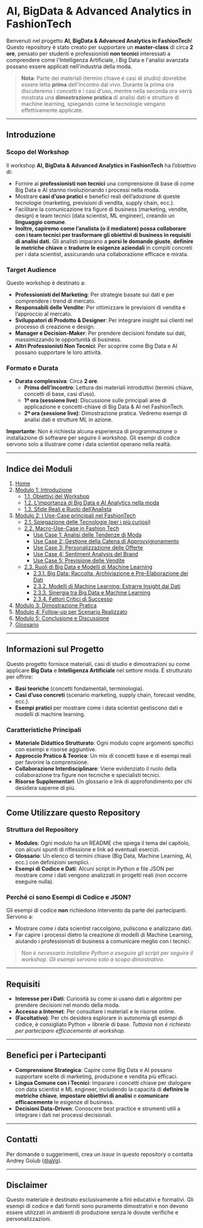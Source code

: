 # AI, BigData & Advanced Analytics in FashionTech

Benvenuti nel progetto **AI, BigData & Advanced Analytics in FashionTech**! Questo repository è stato creato per supportare un **master-class** di circa **2 ore**, pensato per studenti e professionisti **non tecnici** interessati a comprendere come l'Intelligenza Artificiale, i Big Data e l'analisi avanzata possano essere applicati nell'industria della moda.

> **Nota**: Parte dei materiali (termini chiave e casi di studio) dovrebbe essere letta **prima** dell'incontro dal vivo. Durante la prima ora discuteremo i concetti e i casi d'uso, mentre nella seconda ora verrà mostrata una **dimostrazione pratica** di analisi dati e strutture di machine learning, spiegando come le tecnologie vengano effettivamente applicate.

---

## Introduzione

### Scopo del Workshop
Il workshop **AI, BigData & Advanced Analytics in FashionTech** ha l’obiettivo di:
- Fornire ai **professionisti non tecnici** una comprensione di base di come Big Data e AI stanno rivoluzionando i processi nella moda.
- Mostrare **casi d’uso pratici** e benefici reali dell’adozione di queste tecnologie (marketing, previsioni di vendita, supply chain, ecc.).
- Facilitare la comunicazione tra figure di business (marketing, vendite, design) e team tecnici (data scientist, ML engineer), creando un **linguaggio comune**.
- **Inoltre, capiremo come l’analista (o il mediatore) possa collaborare con i team tecnici per trasformare gli obiettivi di business in requisiti di analisi dati.** Gli analisti imparano a **porsi le domande giuste**, **definire le metriche chiave** e **tradurre le esigenze aziendali** in compiti concreti per i data scientist, assicurando una collaborazione efficace e mirata.

### Target Audience
Questo workshop è destinato a:
- **Professionisti del Marketing**: Per strategie basate sui dati e per comprendere i trend di mercato.
- **Responsabili delle Vendite**: Per ottimizzare le previsioni di vendita e l’approccio al mercato.
- **Sviluppatori di Prodotto & Designer**: Per integrare insight sui clienti nel processo di creazione e design.
- **Manager e Decision-Maker**: Per prendere decisioni fondate sui dati, massimizzando le opportunità di business.
- **Altri Professionisti Non Tecnici**: Per scoprire come Big Data e AI possano supportare le loro attività.

### Formato e Durata
- **Durata complessiva**: Circa **2 ore**.
  - **Prima dell’incontro**: Lettura dei materiali introduttivi (termini chiave, concetti di base, casi d’uso).
  - **1ª ora (sessione live)**: Discussione sulle principali aree di applicazione e concetti-chiave di Big Data & AI nel FashionTech.
  - **2ª ora (sessione live)**: Dimostrazione pratica. Vedremo esempi di analisi dati e strutture ML in azione.

**Importante**: Non è richiesta alcuna esperienza di programmazione o installazione di software per seguire il workshop. Gli esempi di codice servono solo a illustrare come i data scientist operano nella realtà.

---

## Indice dei Moduli

1. [Home](./README.md)
2. [Modulo 1: Introduzione](./modules/modulo-1-introduzione/README.md)
   - [1.1. Obiettivi del Workshop](./modules/modulo-1-introduzione/README.md#11-obiettivi-del-workshop)
   - [1.2. L'importanza di Big Data e AI Analytics nella moda](./modules/modulo-1-introduzione/README.md#12-limportanza-di-big-data-e-ai-analytics-nella-moda)
   - [1.3. Sfide Reali e Ruolo dell’Analista](./modules/modulo-1-introduzione/README.md#13-sfide-reali-e-ruolo-dellanalista)
3. [Modulo 2: I Use-Case principali nel FashionTech](./modules/modulo-2-use-case-principali/README.md)
   - [2.1. Spiegazione delle Tecnologie (per i più curiosi)](./modules/modulo-2-use-case-principali/README.md#21-spiegazione-delle-tecnologie-per-i-più-curiosi)
   - [2.2. Macro-Use-Case in Fashion Tech](./modules/modulo-2-use-case-principali/README.md#22-macro-use-case-in-fashion-tech)
     - [Use Case 1: Analisi delle Tendenze di Moda](./modules/modulo-2-use-case-principali/README.md#use-case-1-analisi-delle-tendenze-di-moda)
     - [Use Case 2: Gestione della Catena di Approvvigionamento](./modules/modulo-2-use-case-principali/README.md#use-case-2-gestione-della-catena-di-approvvigionamento)
     - [Use Case 3: Personalizzazione delle Offerte](./modules/modulo-2-use-case-principali/README.md#use-case-3-personalizzazione-delle-offerte)
     - [Use Case 4: Sentiment Analysis del Brand](./modules/modulo-2-use-case-principali/README.md#use-case-4-sentiment-analysis-del-brand)
     - [Use Case 5: Previsione delle Vendite](./modules/modulo-2-use-case-principali/README.md#use-case-5-previsione-delle-vendite)
   - [2.3. Ruoli di Big Data e Modelli di Machine Learning](./modules/modulo-2-use-case-principali/README.md#23-ruoli-di-big-data-e-modelli-di-machine-learning)
     - [2.3.1. Big Data: Raccolta, Archiviazione e Pre-Elaborazione dei Dati](./modules/modulo-2-use-case-principali/README.md#231-big-data-raccolta-archiviazione-e-pre-elaborazione-dei-dati)
     - [2.3.2. Modelli di Machine Learning: Estrarre Insight dai Dati](./modules/modulo-2-use-case-principali/README.md#232-modelli-di-machine-learning-estrarre-insight-dai-dati)
     - [2.3.3. Sinergia tra Big Data e Machine Learning](./modules/modulo-2-use-case-principali/README.md#233-sinergia-tra-big-data-e-machine-learning)
     - [2.3.4. Fattori Critici di Successo](./modules/modulo-2-use-case-principali/README.md#234-fattori-critici-di-successo)
4. [Modulo 3: Dimostrazione Pratica](./modules/modulo-3-demosntrazione-pratica/README.md)
5. [Modulo 4: Follow-up per Scenario Realizzato](./modules/modulo-4-follow-up/README.md)
6. [Modulo 5: Conclusione e Discussione](./modules/modulo-5-conclusione-discussione/README.md)
7. [Glossario](./modules/glossario/README.md)

---

## Informazioni sul Progetto
Questo progetto fornisce materiali, casi di studio e dimostrazioni su come applicare **Big Data** e **Intelligenza Artificiale** nel settore moda. È strutturato per offrire:
- **Basi teoriche** (concetti fondamentali, terminologia).
- **Casi d’uso concreti** (scenario marketing, supply chain, forecast vendite, ecc.).
- **Esempi pratici** per mostrare come i data scientist gestiscono dati e modelli di machine learning.

### Caratteristiche Principali
- **Materiale Didattico Strutturato**: Ogni modulo copre argomenti specifici con esempi e risorse aggiuntive.
- **Approccio Pratico & Teorico**: Un mix di concetti base e di esempi reali per favorire la comprensione.
- **Collaborazione Interdisciplinare**: Viene evidenziato il ruolo della collaborazione tra figure non tecniche e specialisti tecnici.
- **Risorse Supplementari**: Un glossario e link di approfondimento per chi desidera saperne di più.

---

## Come Utilizzare questo Repository

### Struttura del Repository
- **Modules**: Ogni modulo ha un README che spiega il tema del capitolo, con alcuni spunti di riflessione e link ad eventuali esercizi.
- **Glossario**: Un elenco di termini chiave (Big Data, Machine Learning, AI, ecc.) con definizioni semplici.
- **Esempi di Codice e Dati**: Alcuni script in Python e file JSON per mostrare *come* i dati vengono analizzati in progetti reali (non occorre eseguire nulla).

### Perché ci sono Esempi di Codice e JSON?
Gli esempi di codice **non** richiedono intervento da parte dei partecipanti. Servono a:
- Mostrare come i data scientist raccolgono, puliscono e analizzano dati.
- Far capire i processi dietro la creazione di modelli di Machine Learning, aiutando i professionisti di business a comunicare meglio con i tecnici.

> *Non è necessario installare Python o eseguire gli script per seguire il workshop. Gli esempi servono solo a scopo dimostrativo.*

---

## Requisiti

- **Interesse per i Dati**: Curiosità su come si usano dati e algoritmi per prendere decisioni nel mondo della moda.
- **Accesso a Internet**: Per consultare i materiali e le risorse online.
- **(Facoltativo)**: Per chi desidera esplorare in autonomia gli esempi di codice, è consigliato Python + librerie di base. *Tuttavia non è richiesto per partecipare efficacemente al workshop.*

---

## Benefici per i Partecipanti

- **Comprensione Strategica**: Capire come Big Data e AI possano supportare scelte di marketing, produzione e vendita più efficaci.
- **Lingua Comune con i Tecnici**: Imparare i concetti chiave per dialogare con data scientist e ML engineer, includendo la capacità di **definire le metriche chiave**, **impostare obiettivi di analisi** e **comunicare efficacemente** le esigenze di business.
- **Decisioni Data-Driven**: Conoscere best practice e strumenti utili a integrare i dati nei processi decisionali.

---

## Contatti

Per domande o suggerimenti, crea un *issue* in questo repository o contatta Andrey Golub ([@aVg](https://www.linkedin.com/in/andreygolub/)).

---

## Disclaimer

Questo materiale è destinato esclusivamente a fini educativi e formativi. Gli esempi di codice e dati forniti sono puramente dimostrativi e non devono essere utilizzati in ambienti di produzione senza le dovute verifiche e personalizzazioni.
